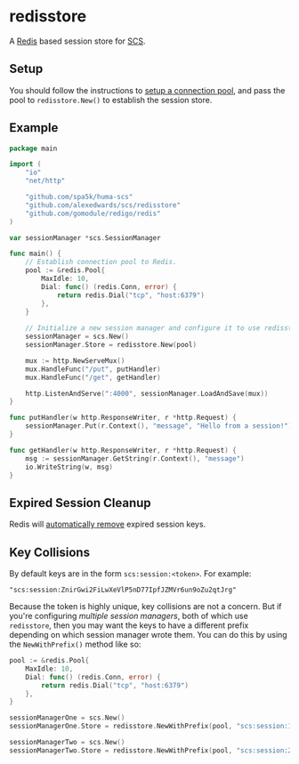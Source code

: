 # redisstore

A [Redis](https://github.com/gomodule/redigo) based session store for [SCS](https://github.com/alexedwards/scs).

## Setup

You should follow the instructions to [setup a connection pool](https://godoc.org/github.com/gomodule/redigo/redis#Pool), and pass the pool to `redisstore.New()` to establish the session store.

## Example

```go
package main

import (
	"io"
	"net/http"

	"github.com/spa5k/huma-scs"
	"github.com/alexedwards/scs/redisstore"
	"github.com/gomodule/redigo/redis"
)

var sessionManager *scs.SessionManager

func main() {
	// Establish connection pool to Redis.
	pool := &redis.Pool{
		MaxIdle: 10,
		Dial: func() (redis.Conn, error) {
			return redis.Dial("tcp", "host:6379")
		},
	}
	
	// Initialize a new session manager and configure it to use redisstore as the session store.
	sessionManager = scs.New()
	sessionManager.Store = redisstore.New(pool)

	mux := http.NewServeMux()
	mux.HandleFunc("/put", putHandler)
	mux.HandleFunc("/get", getHandler)

	http.ListenAndServe(":4000", sessionManager.LoadAndSave(mux))
}

func putHandler(w http.ResponseWriter, r *http.Request) {
	sessionManager.Put(r.Context(), "message", "Hello from a session!")
}

func getHandler(w http.ResponseWriter, r *http.Request) {
	msg := sessionManager.GetString(r.Context(), "message")
	io.WriteString(w, msg)
}
```

## Expired Session Cleanup

Redis will [automatically remove](http://redis.io/commands/expire#how-redis-expires-keys) expired session keys.

## Key Collisions

By default keys are in the form `scs:session:<token>`. For example:

```
"scs:session:ZnirGwi2FiLwXeVlP5nD77IpfJZMVr6un9oZu2qtJrg"
```

Because the token is highly unique, key collisions are not a concern. But if you're configuring *multiple session managers*, both of which use `redisstore`, then you may want the keys to have a different prefix depending on which session manager wrote them. You can do this by using the `NewWithPrefix()` method like so:

```go
pool := &redis.Pool{
    MaxIdle: 10,
    Dial: func() (redis.Conn, error) {
        return redis.Dial("tcp", "host:6379")
    },
}

sessionManagerOne = scs.New()
sessionManagerOne.Store = redisstore.NewWithPrefix(pool, "scs:session:1:")

sessionManagerTwo = scs.New()
sessionManagerTwo.Store = redisstore.NewWithPrefix(pool, "scs:session:2:")
```

